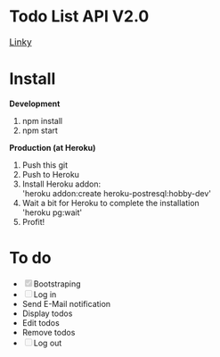 <h1>Todo List API V2.0</h1>
<a href="https://taiweituan-todo-v2.herokuapp.com" style="font-size:16px;">Linky</a>

<h1>Install</h1>
<b>Development</b>
<ol>
    <li>npm install</li>
    <li>npm start</li>
</ol>
<b>Production (at Heroku)</b>
<ol>
    <li>Push this git</li>
    <li>Push to Heroku</li>
    <li>Install Heroku addon: <br> 'heroku addon:create heroku-postresql:hobby-dev'</li>
    <li>Wait a bit for Heroku to complete the installation<br>'heroku pg:wait'</li>
    <li>Profit!</li>
</ol>
<h1>To do</h1>
<ul>
    <li><input type="checkbox" disabled checked>Bootstraping</li>
    <li><input type="checkbox" disabled>Log in</li>
    <li>Send E-Mail notification</li>
    <li>Display todos</li>
    <li>Edit todos</li>
    <li>Remove todos</li>
    <li><input type="checkbox" disabled>Log out</li>
</ul>